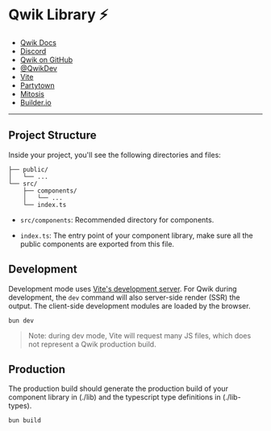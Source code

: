 # Qwik Library ⚡️

- [Qwik Docs](https://qwik.dev/)
- [Discord](https://qwik.dev/chat)
- [Qwik on GitHub](https://github.com/QwikDev/qwik)
- [@QwikDev](https://twitter.com/QwikDev)
- [Vite](https://vitejs.dev/)
- [Partytown](https://partytown.builder.io/)
- [Mitosis](https://github.com/BuilderIO/mitosis)
- [Builder.io](https://www.builder.io/)

---

## Project Structure

Inside your project, you'll see the following directories and files:

```
├── public/
│   └── ...
└── src/
    ├── components/
    │   └── ...
    └── index.ts
```

- `src/components`: Recommended directory for components.

- `index.ts`: The entry point of your component library, make sure all the public components are exported from this file.

## Development

Development mode uses [Vite's development server](https://vitejs.dev/). For Qwik during development, the `dev` command will also server-side render (SSR) the output. The client-side development modules are loaded by the browser.

```
bun dev
```

> Note: during dev mode, Vite will request many JS files, which does not represent a Qwik production build.

## Production

The production build should generate the production build of your component library in (./lib) and the typescript type definitions in (./lib-types).

```
bun build
```
